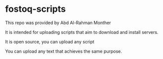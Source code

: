 # fostoq-scripts
This repo was provided by Abd Al-Rahman Monther

It is intended for uploading scripts that aim to download and install servers.

It is open source, you can upload any script 

You can upload any text that achieves the same purpose.